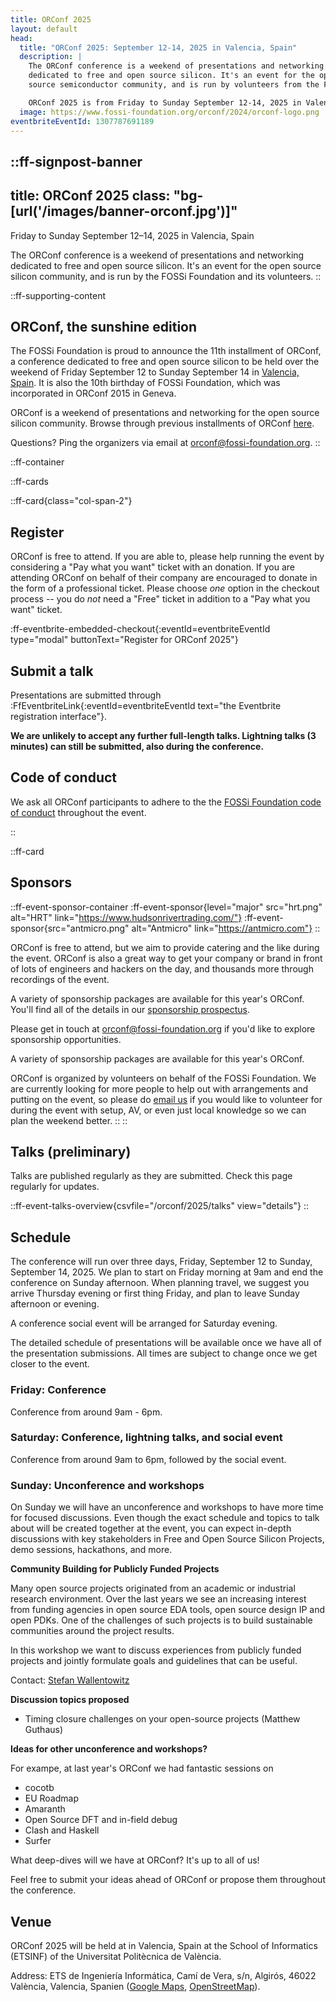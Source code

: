 ```yaml
---
title: ORConf 2025
layout: default
head:
  title: "ORConf 2025: September 12-14, 2025 in Valencia, Spain"
  description: |
    The ORConf conference is a weekend of presentations and networking
    dedicated to free and open source silicon. It's an event for the open
    source semiconductor community, and is run by volunteers from the FOSSi Foundation.

    ORConf 2025 is from Friday to Sunday September 12-14, 2025 in Valencia, Spain.
  image: https://www.fossi-foundation.org/orconf/2024/orconf-logo.png
eventbriteEventId: 1307787691189
---
```


::ff-signpost-banner
---
title: ORConf 2025
class: "bg-[url('/images/banner-orconf.jpg')]"
---

Friday to Sunday September 12&ndash;14, 2025 in Valencia, Spain

The ORConf conference is a weekend of presentations and networking dedicated to free and open source silicon. It's an event for the open source silicon community, and is run by the FOSSi Foundation and its volunteers.
::


::ff-supporting-content
## ORConf, the sunshine edition

The FOSSi Foundation is proud to announce the 11th installment of ORConf, a conference dedicated to free and open source silicon to be held over the weekend of Friday September 12 to Sunday September 14 in [Valencia, Spain](#venue). It is also the 10th birthday of FOSSi Foundation, which was incorporated in ORConf 2015 in Geneva.

ORConf is a weekend of presentations and networking for the open source silicon community. Browse through previous installments of ORConf [here](https://fossi-foundation.org/events/archive).

Questions? Ping the organizers via email at [orconf@fossi-foundation.org](mailto:orconf@fossi-foundation.org?subject=Question).
::




::ff-container

::ff-cards

  ::ff-card{class="col-span-2"}

  ## Register

  ORConf is free to attend.
  If you are able to, please help running the event by considering a "Pay what you want" ticket with an donation.
  If you are attending ORConf on behalf of their company are encouraged to donate in the form of a professional ticket.
  Please choose *one* option in the checkout process -- you do *not* need a "Free" ticket in addition to a "Pay what you want" ticket.

  :ff-eventbrite-embedded-checkout{:eventId=eventbriteEventId type="modal" buttonText="Register for ORConf 2025"}

  ## Submit a talk

  Presentations are submitted through :FfEventbriteLink{:eventId=eventbriteEventId text="the Eventbrite registration interface"}.

  **We are unlikely to accept any further full-length talks. Lightning talks (3 minutes) can still be submitted, also during the conference.**

  ## Code of conduct

  We ask all ORConf participants to adhere to the the [FOSSi Foundation code of conduct](/code-of-conduct) throughout the event.

  ::

  ::ff-card

  ## Sponsors

  ::ff-event-sponsor-container
    :ff-event-sponsor{level="major" src="hrt.png" alt="HRT" link="https://www.hudsonrivertrading.com/"}
    :ff-event-sponsor{src="antmicro.png" alt="Antmicro" link="https://antmicro.com"}
  ::


  ORConf is free to attend, but we aim to provide catering and the like during the event. ORConf is also a great way to get your company or brand in front of lots of engineers and hackers on the day, and thousands more through recordings of the event.

  A variety of sponsorship packages are available for this year's ORConf.
  You'll find all of the details in our [sponsorship prospectus](ORConf-2025-Sponsorship-Prospectus.pdf).

  Please get in touch at [orconf@fossi-foundation.org](mailto:orconf@fossi-foundation.org?subject=Sponsorship) if you'd like to explore sponsorship opportunities.

  A variety of sponsorship packages are available for this year's ORConf.

  ORConf is organized by volunteers on behalf of the FOSSi Foundation. We are currently looking for more people to help out with arrangements and putting on the event, so please do [email us](mailto:orconf@fossi-foundation.org?subject=Volunteering) if you would like to volunteer for during the event with setup, AV, or even just local knowledge so we can plan the weekend better.
  ::
::


## Talks (preliminary)

Talks are published regularly as they are submitted.
Check this page regularly for updates.

::ff-event-talks-overview{csvfile="/orconf/2025/talks" view="details"}
::

## Schedule

The conference will run over three days, Friday, September 12 to Sunday, September 14, 2025.
We plan to start on Friday morning at 9am and end the conference on Sunday afternoon.
When planning travel, we suggest you arrive Thursday evening or first thing Friday, and plan to leave Sunday afternoon or evening.

A conference social event will be arranged for Saturday evening.

The detailed schedule of presentations will be available once we have all of the presentation submissions.
All times are subject to change once we get closer to the event.

### Friday: Conference

Conference from around 9am - 6pm.

### Saturday: Conference, lightning talks, and social event

Conference from around 9am to 6pm, followed by the social event.

### Sunday: Unconference and workshops

On Sunday we will have an unconference and workshops to have more time for focused discussions.
Even though the exact schedule and topics to talk about will be created together at the event, you can expect in-depth discussions with key stakeholders in Free and Open Source Silicon Projects, demo sessions, hackathons, and more.

**Community Building for Publicly Funded Projects**

Many open source projects originated from an academic or industrial research environment. Over the last years we see an increasing interest from funding agencies in open source EDA tools, open source design IP and open PDKs. One of the challenges of such projects is to build sustainable communities around the project results.

In this workshop we want to discuss experiences from publicly funded projects and jointly formulate goals and guidelines that can be useful.

Contact: [Stefan Wallentowitz](mailto:stefan@fossi-foundation.org)

**Discussion topics proposed**

* Timing closure challenges on your open-source projects (Matthew Guthaus)

**Ideas for other unconference and workshops?**

For exampe, at last year's ORConf we had fantastic sessions on
* cocotb
* EU Roadmap
* Amaranth
* Open Source DFT and in-field debug
* Clash and Haskell
* Surfer

What deep-dives will we have at ORConf?
It's up to all of us!

Feel free to submit your ideas ahead of ORConf or propose them throughout the conference.

## Venue

ORConf 2025 will be held at in Valencia, Spain at the School of Informatics (ETSINF) of the Universitat Politècnica de València.

Address: ETS de Ingeniería Informática, Camí de Vera, s/n, Algirós, 46022 València, Valencia, Spanien ([Google Maps](https://www.google.com/maps/place/UPV+-+ETS+Enginyeria+Inform%C3%A0tica+(ETSINF)/@39.482437,-0.346845,16z/data=!3m1!5s0xd60489ccfe58927:0x9e05d6ff2519e37b!4m6!3m5!1s0xd604883326cd6c7:0xded925519ef13eaf!8m2!3d39.482437!4d-0.346845!16s%2Fg%2F11c1qy0y7k?entry=ttu&g_ep=EgoyMDI1MDcwOS4wIKXMDSoASAFQAw%3D%3D), [OpenStreetMap](https://www.openstreetmap.org/?mlat=39.482388&mlon=-0.346922#map=19/39.482388/-0.346922)).

